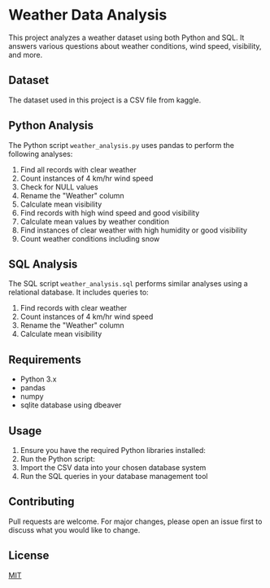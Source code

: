 
# Weather Data Analysis

This project analyzes a weather dataset using both Python and SQL. It answers various questions about weather conditions, wind speed, visibility, and more.

## Dataset

The dataset used in this project is a CSV file from kaggle.

## Python Analysis

The Python script `weather_analysis.py` uses pandas to perform the following analyses:

1. Find all records with clear weather
2. Count instances of 4 km/hr wind speed
3. Check for NULL values
4. Rename the "Weather" column
5. Calculate mean visibility
6. Find records with high wind speed and good visibility
7. Calculate mean values by weather condition
8. Find instances of clear weather with high humidity or good visibility
9. Count weather conditions including snow

## SQL Analysis

The SQL script `weather_analysis.sql` performs similar analyses using a relational database. It includes queries to:

1. Find records with clear weather
2. Count instances of 4 km/hr wind speed
3. Rename the "Weather" column
4. Calculate mean visibility

## Requirements

- Python 3.x
- pandas
- numpy
- sqlite database using dbeaver

## Usage

1. Ensure you have the required Python libraries installed:
2. Run the Python script:
3. Import the CSV data into your chosen database system
4. Run the SQL queries in your database management tool

## Contributing

Pull requests are welcome. For major changes, please open an issue first to discuss what you would like to change.

## License

[MIT](https://choosealicense.com/licenses/mit/)
